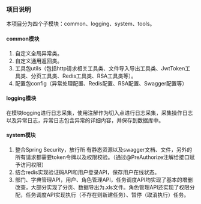 ### 项目说明
本项目分为四个子模块：common、logging、system、tools。
#### common模块
1. 自定义全局异常类。
2. 自定义通用返回类。
3. 工具包utils（包括http请求相关工具类、文件导入导出工具类、JwtToken工具类、分页工具类、Redis工具类、RSA工具类等）。
4. 配置包config（异常处理配置、Redis配置、RSA配置、Swagger配置等）
#### logging模块
在模块logging进行日志采集，使用注解作为切入点进行日志采集，采集操作日志以及异常日志，异常日志包含异常的详细内容，并保存到数据库中。
#### system模块
1. 整合Spring Security，放行所 有静态资源以及swagger文档、文件，另外的所有请求都需要token令牌以及权限校验。（通过@PreAuthorize注解给接口赋予访问权限）
2. 结合redis实现验证码API和用户登录API，保存用户在线状态。
3. 部门、字典管理API，用户、角色管理API，任务调度API均实现了基本的增删改查，大部分实现了分页、数据导出为.xls文件。角色管理API还实现了权限分配，任务调度API实现执行（不存在则新建任务）、暂停（取消执行）任务。
